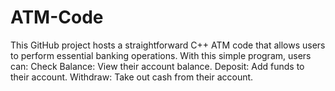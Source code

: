 # ATM-Code
This GitHub project hosts a straightforward C++ ATM code that allows users to perform essential banking operations. With this simple program, users can:  Check Balance: View their account balance. Deposit: Add funds to their account. Withdraw: Take out cash from their account.
